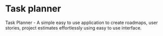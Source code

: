# Task planner
Task Planner -  A simple easy to use application to create roadmaps, user stories, project estimates effortlessly using easy to use interface.
